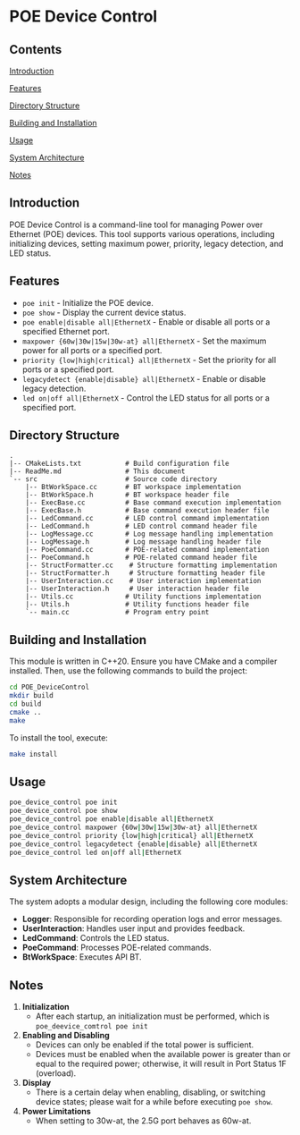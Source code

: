 # POE Device Control

## Contents

[Introduction](#introduction)

[Features](#features)

[Directory Structure](#directory-structure)

[Building and Installation](#building-and-installation)

[Usage](#usage)

[System Architecture](#system-architecture)

[Notes](#notes)

## Introduction

POE Device Control is a command-line tool for managing Power over Ethernet (POE) devices. This tool supports various operations, including initializing devices, setting maximum power, priority, legacy detection, and LED status.

## Features

- `poe init` - Initialize the POE device.
- `poe show` - Display the current device status.
- `poe enable|disable all|EthernetX` - Enable or disable all ports or a specified Ethernet port.
- `maxpower {60w|30w|15w|30w-at} all|EthernetX` - Set the maximum power for all ports or a specified port.
- `priority {low|high|critical} all|EthernetX` - Set the priority for all ports or a specified port.
- `legacydetect {enable|disable} all|EthernetX` - Enable or disable legacy detection.
- `led on|off all|EthernetX` - Control the LED status for all ports or a specified port.

## Directory Structure

```
.
|-- CMakeLists.txt           # Build configuration file
|-- ReadMe.md                # This document
`-- src                      # Source code directory
    |-- BtWorkSpace.cc       # BT workspace implementation
    |-- BtWorkSpace.h        # BT workspace header file
    |-- ExecBase.cc          # Base command execution implementation
    |-- ExecBase.h           # Base command execution header file
    |-- LedCommand.cc        # LED control command implementation
    |-- LedCommand.h         # LED control command header file
    |-- LogMessage.cc        # Log message handling implementation
    |-- LogMessage.h         # Log message handling header file
    |-- PoeCommand.cc        # POE-related command implementation
    |-- PoeCommand.h         # POE-related command header file
    |-- StructFormatter.cc    # Structure formatting implementation
    |-- StructFormatter.h     # Structure formatting header file
    |-- UserInteraction.cc    # User interaction implementation
    |-- UserInteraction.h     # User interaction header file
    |-- Utils.cc             # Utility functions implementation
    |-- Utils.h              # Utility functions header file
    `-- main.cc              # Program entry point
```

## Building and Installation

This module is written in C++20. Ensure you have CMake and a compiler installed. Then, use the following commands to build the project:

```bash
cd POE_DeviceControl
mkdir build
cd build
cmake ..
make
```

To install the tool, execute:

```bash
make install
```

## Usage

```bash
poe_device_control poe init
poe_device_control poe show 
poe_device_control poe enable|disable all|EthernetX
poe_device_control maxpower {60w|30w|15w|30w-at} all|EthernetX
poe_device_control priority {low|high|critical} all|EthernetX
poe_device_control legacydetect {enable|disable} all|EthernetX
poe_device_control led on|off all|EthernetX	
```

## System Architecture

The system adopts a modular design, including the following core modules:

- **Logger**: Responsible for recording operation logs and error messages.
- **UserInteraction**: Handles user input and provides feedback.
- **LedCommand**: Controls the LED status.
- **PoeCommand**: Processes POE-related commands.
- **BtWorkSpace**: Executes API BT.

## Notes

1. **Initialization**
   - After each startup, an initialization must be performed, which is `poe_deevice_comtrol poe init`
2. **Enabling and Disabling**
   - Devices can only be enabled if the total power is sufficient.
   - Devices must be enabled when the available power is greater than or equal to the required power; otherwise, it will result in Port Status 1F (overload).
3. **Display**
   - There is a certain delay when enabling, disabling, or switching device states; please wait for a while before executing `poe show`.
4. **Power Limitations**
   - When setting to 30w-at, the 2.5G port behaves as 60w-at.